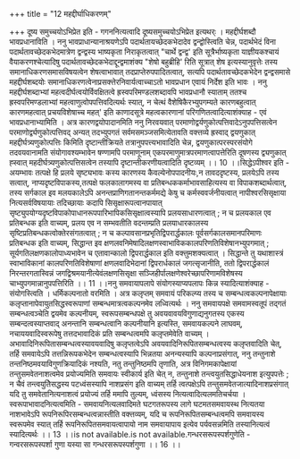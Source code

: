 +++
title = "12 महद्दीर्घाधिकरणम्"

+++
दूष्य समुच्चयोऽभिप्रेत इति - गगननित्यत्वादि दूष्यसमुच्चयोऽभिप्रेत इत्यथर्ः । महद्दीर्घशब्दौ भावप्रधानाविति । ननु भावप्राधान्यानाश्रयणेऽपि पदार्थतायच्छेदकभेदादेव द्वन्द्वोस्त्विति चेन्न, पदार्थभेदं विना पदार्थतावच्छेदकभेदमात्रेण द्वन्द्वस्य भाष्यकृता निराकृतत्वात् "चार्थे द्वन्द्व' इति सूत्रैर्भाष्यकृता याज्ञीयकश्चायं वैयाकरणश्चेत्यादिषु पदार्थतावच्छेदकभेदाद्दून्द्वमाशंक्य "शेषो बहुब्रीहि' रिति सूत्रात् शेष इत्यस्यानुवृत्तेः तस्य समानाधिकरणसमासविषयत्वेन शेषत्वाभावात् तदप्राप्तेरुपपादितत्वात्, सत्यपि पदार्थतावच्छेदकभेदेन द्वन्द्वसमासे महद्दीर्घशब्दयोः समानाधिकरणत्वेनाप्रसक्त्तेरनिवार्यत्वाच्चाऽतो भावप्रधान एवायं निर्देश इति भावः । ननु महद्दीर्घशब्दाभ्यां महत्वदीर्घत्वयोर्विवक्षितत्वे ह्रस्वपरिमण्डलशब्दावपि भावप्रधानौ स्याताम् ततश्च ह्रस्वपरिमण्डलाभ्यां महत्वाणुत्वोपपत्तिवदित्यर्थः स्यात्, न चेत्थं वैशेषिकैरभ्युपगम्यते कारणबहुत्वात् कारणमहत्वात् प्रचयविशेषाच्च महत्' इति काणादसूत्रे महत्वकारणानां परिगणितत्वादित्याशंक्याह - एवं भावप्रधानाभ्यामिति । अत्र कारणद्वयोपादानमिति ननु निरवयवात् परमाणोद्वर्यणुकोत्पत्तिवादेऽनुपपत्तिसत्वेन परमाणोर्द्व्यणुकोत्पत्तिवद् अन्यत् तदभ्युपगतं सर्वमसमञ्जसमित्येतावति वक्त्तव्ये ह्रस्वाद् द्वयणुकात् महद्दीर्घत्र्यणुकोत्पत्तिः किमिति दृष्टान्तीक्रियते तत्रानुपपत्त्यभावादिति चेन्न, द्वयणुकात्परस्परसंयोगे तदवयवानामति संयोगावश्यम्भावेन षण्णामपि परमाणूनाम् एकपरमाणुमात्रपरमाणत्वापत्तेरिति दूषणस्य द्व्यणुकात् ह्स्वात् महदीर्घत्र्यणुकोत्पत्तिसत्वेन तस्यापि दृष्टान्तीकरणीयत्वादिति दृष्टव्यम् ।। 10 ।।सिद्धेऽपीश्वर इति - अयम्भावः तत्पक्षे हि प्रलये सृष्ट्यभावः कस्य कारणस्य कैवल्येनोपपादनीयः,न तावददृष्टस्य, प्रलयेऽपि तस्य सत्वात्, नाप्यदृष्टविपाकस्य,तत्पक्षे फलकालागमस्य वा प्रतिबन्धककर्माभावसाहित्यस्य वा विपाकशब्दार्थत्वात्, तस्य सर्गकाल इव मलयकालेऽपि अनन्तप्राणिगतानन्तकर्ममद्ये केषु च कर्मस्ववर्जनीयत्वात् नापीश्वरसिसृक्षाया नित्यसर्वविषयायाः तदिच्छायाः कदापि सिसृक्षारूपत्वानपायात् सृष्ट्युपयोग्यदृष्टविपाकोपाधानरूपपारिभापिकसिसृक्षात्वस्यापि प्रलयसाधारणत्वात् ; न च प्रलयकाल एव प्रतिबन्धक इति वाच्यम्, प्रलय एव न सम्भवतीति वदन्तम्प्रति प्रलयाधारकालस्य सृष्टिप्रतिबन्धकत्वोक्तेरसंगतत्वात् ; न च कल्पावसानप्रभृतिद्विपरार्द्धकालः पूर्वसर्गकालसमानपरिमाणः प्रतिबन्धक इति वाच्यम्, सिद्धान्त इव क्षणलवनिमेषादिलक्षणस्वाभाविककालपरिणतिविशेषानभ्युपगमात् ; सूर्यगतिलक्षणकालोपाध्यभावेन च एतावान्कालो द्विपरार्द्धकाल इति वक्त्तुमशक्यत्वात् । सिद्धान्ते तु यथाशास्त्रं स्वाभाविकानां कालपरिणतिविशेषाणां क्षणलवादिभेदानां द्विपरार्धकालं जगत्सृजानीति, ततो द्विपरार्द्धकालं निरन्तरगतास्विन्नं जगद्विश्रमयानीत्येवंलक्षणसिसृक्षा सञ्जिहीर्पालक्षणेश्वरेच्छापरिणामविशेषस्य चाभ्युपगमान्नानुपपत्तिरिति ।। 11 ।।ननु समवायापलापे संयोगस्याप्यपलापः किन्न स्यादित्याशंक्याह - संयोगस्त्विति । धर्मिकल्पनातो वरमिति । अत्र कलृप्तम् समवायं परिकल्प्य तस्य च सम्बन्धत्वकल्पनापेक्षायाः कलृप्तानापेवायुतसिद्धस्वरूपाणां सम्बन्धमात्रत्वकल्पनमेव लध्वित्यर्थः । ननु समवायपक्षे समवामस्वतूपं तद्गतं सम्बन्धत्वञ्चेति द्वयमेव कल्पनीयम्, स्वरूपसम्बन्धपक्षे तु अवयवावयविगुणाद्यनुगतस्य एकस्य सम्बन्दत्वस्याप्तवाद् अनन्तानि सम्बन्धत्वानि कल्पनीयानि इत्यस्ति, समवायकल्पने लाघवम्, नचाययवादिस्वरूपेषु तत्तदभावादिकं प्रति सम्बन्धत्वमपि कलृप्तमेवेति वाच्यम् । अभावादिनिरूपितासम्बन्धत्वस्यावयवादिषु कलृप्तत्वेऽपि अवयवादिनिरूपितसम्बन्धत्वस्य कलृप्तवादिति चेत्, तर्हि समवायेऽपि तत्तन्निरूपकभेदेन सम्बन्धत्वस्यापि भिन्नतया अनन्यस्यापि कल्पनाप्रसंगात्, ननु तन्तुनाशे तन्तनिष्ठमवयाविगुणक्रियादिकं नश्यति, नतु तन्तुनिष्ठमपि तृणाति, अत्र विनिगमकापेक्षायां तन्तुसमवेतनाशत्वमेव प्रयोज्यमिति समवायः स्वीकार्य इति चेत् न, तन्तुनाशे तन्त्वयुतसिद्धाधेयनाश इत्युपपत्तेः ; न चैवं तन्त्वयुतिेसद्धस्य पटध्वंसस्यापि नाशप्रसंग इति वाच्यम् तर्हि त्वत्पक्षेऽपि तन्तुसमवेतजात्यादिनाशप्रसंगात् यदि तु समवेतानित्यनाशत्वं प्रयोज्यं तर्हि ममापि तुल्यम्, ध्वंसस्य नित्यत्वादित्यलमतिचर्चया ।स्वरूपाभावादनित्यत्वमिति - समवायनित्यलवादिमते घटगतरूपस्य लागे घटमतसमवायस्थ नित्यतया नाशभावेऽपि रूपनिरूपिरसम्बन्धत्वन्नास्तीति वक्त्तव्यम्, यदि च रूपनिरूपितसम्बन्धत्वमपि समवायस्य स्वरूपमेव स्यात् तर्हि रूपनिरूपितसमवायत्वापायो नाम समवायापाय इत्येव पर्यवसन्नमिति तस्यानित्यत्वं स्यादित्यर्थः ।। 13 ।।is not available.is not available.गन्धरसरूपस्पर्शगुणेति - गन्वरसरूपस्पर्शा गुणा यस्या सा गन्धरसरूपस्पर्शगुणा ।। 16 ।।